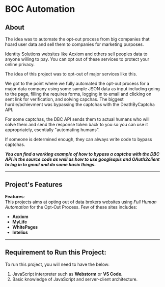 # BOC Automation

## About
The idea was to automate the opt-out process from big companies that hoard user data and sell them to companies for marketing purposes.

Identity Solutions websites like Acxiom and others sell peoples data to anyone willing to pay. You can opt out of these services to protect your online privacy. 

The idea of this project was to opt-out of major services like this.

We got to the point where we fully automated the opt-out process for a major data company using some sample JSON data as input including going to the page, filling the requires forms, logging in to email and clicking on sent link for verification, and solving capchas. The biggest hurdle/achievment was bypassing the captchas with the DeathByCaptcha API.

For some captchas, the DBC API sends them to actual humans who will solve them and send the response token back to you so you can use it appropriately, esentially "automating humans".

If someone is determined enough, they can always write code to bypass captchas.

__*You can find a working example of how to bypass a captcha with the DBC API in the source code as well as how to use googleapis and OAuth2client to log in to gmail and do some basic things.*__

----

## Project's Features
**Features**:<br>
This projects aims at opting out of data brokers websites using *Full Human Automation* for the Opt-Out Process. Few of these sites includes:<br>
- __Acxiom__
- __MyLife__
- __WhitePages__
- __Intelius__

----

## Requirement to Run this Project:
To run this project, you will need to have the below:
1. JavaScript interpreter such as **Webstorm** or **VS Code**.
2. Basic knowledge of JavaScript and server-client architecture.






